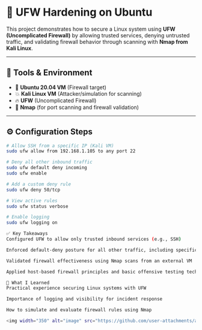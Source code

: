 # 🔐 UFW Hardening on Ubuntu

This project demonstrates how to secure a Linux system using **UFW (Uncomplicated Firewall)** by allowing trusted services, denying untrusted traffic, and validating firewall behavior through scanning with **Nmap from Kali Linux**.

---

## 🧰 Tools & Environment

- 🐧 **Ubuntu 20.04 VM** (Firewall target)
- 💥 **Kali Linux VM** (Attacker/simulation for scanning)
- 🔥 **UFW** (Uncomplicated Firewall)
- 🧪 **Nmap** (for port scanning and firewall validation)

---

## ⚙️ Configuration Steps

```bash
# Allow SSH from a specific IP (Kali VM)
sudo ufw allow from 192.168.1.105 to any port 22

# Deny all other inbound traffic
sudo ufw default deny incoming
sudo ufw enable

# Add a custom deny rule
sudo ufw deny 50/tcp

# View active rules
sudo ufw status verbose

# Enable logging
sudo ufw logging on

✅ Key Takeaways
Configured UFW to allow only trusted inbound services (e.g., SSH)

Enforced default-deny posture for all other traffic, including specific port blocks

Validated firewall effectiveness using Nmap scans from an external VM

Applied host-based firewall principles and basic offensive testing techniques

🚀 What I Learned
Practical experience securing Linux systems with UFW

Importance of logging and visibility for incident response

How to simulate and evaluate firewall rules using Nmap

<img width="350" alt="image" src="https://github.com/user-attachments/assets/bd70e624-6fd6-474e-80a3-117392eee72e" />



